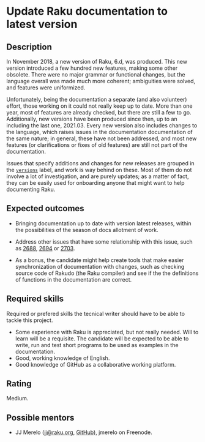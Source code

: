Update Raku documentation to latest version
========================

Description
-----------

In November 2018, a new version of Raku, 6.d, was produced. This new
version introduced a few hundred new features, making some other
obsolete. There were no major grammar or functional changes, but the
language overall was made much more coherent; ambiguities were solved,
and features were uniformized.

Unfortunately, being the documentation a separate (and also volunteer)
effort, those working on it could not really keep up to date. More
than one year, most of features are already checked, but there are
still a few to go.  Additionally, new versions have been produced
since then, up to an including the last one, 2021.03. Every new
version also includes changes to the language, which raises issues in
the documentation documentation of the same nature;
in general, these have not been addressed, and most new features (or
clarifications or fixes of old features) are still not part of the
documentation.

Issues that specify additions
and changes for new releases are grouped in the
[`versions`](https://github.com/Raku/doc/labels/versions) label, and
work is way behind on these. Most of them do not involve a lot of
investigation, and are purely updates; as a matter of fact, they can
be easily used for onboarding anyone that might want to help
documenting Raku.


Expected outcomes
-----------------

* Bringing documentation up to date with version latest releases,
  within the possibilities of the season of docs allotment of work.
* Address other issues that have some relationship with this issue,
  such
  as
  [2688](https://github.com/perl6/doc/issues/2688),
  [2694](https://github.com/perl6/doc/issues/2694)
  or [2703](https://github.com/perl6/doc/issues/2703).

* As a bonus, the candidate might help create tools that make easier
  synchronization of documentation with
  changes, such as checking source code of Rakudo (the Raku compiler)
  and see if the the definitions of functions in the documentation are
  correct.


Required skills
---------------

Required or prefered skills the tecnical writer should have to be able to
tackle this project.

* Some experience with Raku is appreciated, but not really
  needed. Will to learn will be a requisite. The candidate will be
  expected to be able to write, run and test short programs to be used
  as examples in the documentation.
* Good, working knowledge of English.
* Good knowledge of GitHub as a collaborative working platform.

Rating
------

Medium.


Possible mentors
----------------

- JJ Merelo (jj@raku.org, [GitHub](https://github.com/JJ)),
  jmerelo on Freenode.


